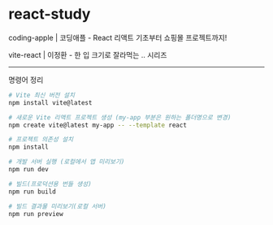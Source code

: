 # react-study

coding-apple
| 코딩애플 - React 리액트 기초부터 쇼핑몰 프로젝트까지!

vite-react
| 이정환 - 한 입 크기로 잘라먹는 .. 시리즈

---

명령어 정리

```bash
# Vite 최신 버전 설치
npm install vite@latest

# 새로운 Vite 리액트 프로젝트 생성 (my-app 부분은 원하는 폴더명으로 변경)
npm create vite@latest my-app -- --template react

# 프로젝트 의존성 설치
npm install

# 개발 서버 실행 (로컬에서 앱 미리보기)
npm run dev

# 빌드(프로덕션용 번들 생성)
npm run build

# 빌드 결과물 미리보기(로컬 서버)
npm run preview
```